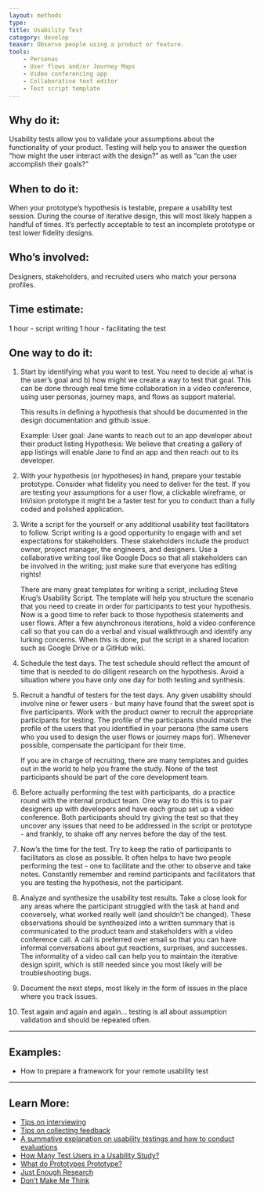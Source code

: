 ```yaml
---
layout: methods
type:
title: Usability Test
category: develop
teaser: Observe people using a product or feature.
tools:
    - Personas
    - User flows and/or Journey Maps
    - Video conferencing app
    - Collaborative text editor
    - Test script template
---
```



## Why do it:

Usability tests allow you to validate your assumptions about the functionality of your product. Testing will help you to answer the question “how might the user interact with the design?” as well as “can the user accomplish their goals?”

## When to do it:

When your prototype’s hypothesis is testable, prepare a usability test session. During the course of iterative design, this will most likely happen a handful of times. It’s perfectly acceptable to test an incomplete prototype or test lower fidelity designs.

## Who’s involved:

Designers, stakeholders, and recruited users who match your persona profiles.


## Time estimate:
1 hour - script writing
1 hour - facilitating the test

## One way to do it:
1. Start by identifying what you want to test. You need to decide a) what is the user’s goal and b) how might we create a way to test that goal. This can be done through real time time collaboration in a video conference, using user personas, journey maps, and flows as support material.


    This results in defining a hypothesis that should be documented in the design documentation and github issue.


    Example:
    User goal:  Jane wants to reach out to an app developer about their product listing
    Hypothesis: We believe that creating a gallery of app listings will enable Jane to find an app and then reach out to its developer.

2. With your hypothesis (or hypotheses) in hand, prepare your testable prototype. Consider what fidelity you need to deliver for the test. If you are testing your assumptions for a user flow, a clickable wireframe, or InVision prototype it might be a faster test for you to conduct than a fully coded and polished application.


3. Write a script for the yourself or any additional usability test facilitators to follow. Script writing is a good opportunity to engage with and set expectations for stakeholders. These stakeholders include the product owner, project manager, the engineers, and designers.  Use a collaborative writing tool like Google Docs so that all stakeholders can be involved in the writing; just make sure that everyone has editing rights!


    There are many great templates for writing a script, including Steve Krug’s Usability Script. The template will help you structure the scenario that you need to create in order for participants to test your hypothesis. Now is a good time to refer back to those hypothesis statements and user flows. After a few asynchronous iterations, hold a video conference call so that you can do a verbal and visual walkthrough and identify any lurking concerns. When this is done, put the script in a shared location such as Google Drive or a GitHub wiki.

4. Schedule the test days. The test schedule should reflect the amount of time that is needed to do diligent research on the hypothesis. Avoid a situation where you have only one day for both testing and synthesis.

5. Recruit a handful of testers for the test days. Any given usability should involve nine or fewer users - but many have found that the sweet spot is five participants. Work with the product owner to recruit the appropriate participants for testing.  The profile of the participants should match the profile of the users that you identified in your persona (the same users who you used to design the user flows or journey maps for). Whenever possible, compensate the participant for their time.


    If you are in charge of recruiting, there are many templates and guides out in the world to help you frame the study. None of the test participants should be part of the core development team.

6. Before actually performing the test with participants, do a practice round with the internal product team. One way to do this is to pair designers up with developers and have each group set up a video conference. Both participants should try giving the test so that they uncover any issues that need to be addressed in the script or prototype - and frankly, to shake off any nerves before the day of the test.

7. Now’s the time for the test. Try to keep the ratio of participants to facilitators as close as possible. It often helps to have two people performing the test - one to facilitate and the other to observe and take notes. Constantly remember and remind participants and facilitators that you are testing the hypothesis, not the participant.

8. Analyze and synthesize the usability test results. Take a close look for any areas where the participant struggled with the task at hand and conversely, what worked really well (and shouldn’t be changed). These observations should be synthesized into a written summary that is communicated to the product team and stakeholders with a video conference call. A call is preferred over email so that you can have informal conversations about gut reactions, surprises, and successes. The informality of a video call can help you to maintain the iterative design spirit, which is still needed since you most likely will be troubleshooting bugs.

9. Document the next steps, most likely in the form of issues in the place where you track issues.

10. Test again and again and again… testing is all about assumption validation and should be repeated often.

---

## Examples:
* How to prepare a framework for your remote usability test

---

## Learn More:
* [Tips on interviewing](http://opendesignkit.org/methods/interviews/)
* [Tips on collecting feedback](http://opendesignkit.org/methods/feedback-session/)
* [A summative explanation on usability testings and how to conduct evaluations](http://www.usabilitybok.org/summative-usability-testing)
* [How Many Test Users in a Usability Study?](https://www.nngroup.com/articles/how-many-test-users/)
* [What do Prototypes Prototype?](https://pdfs.semanticscholar.org/30bc/6125fab9d9b2d5854223aeea7900a218f149.pdf)
* [Just Enough Research](https://abookapart.com/products/just-enough-research)
* [Don’t Make Me Think](https://en.wikipedia.org/wiki/Don%27t_Make_Me_Think)
